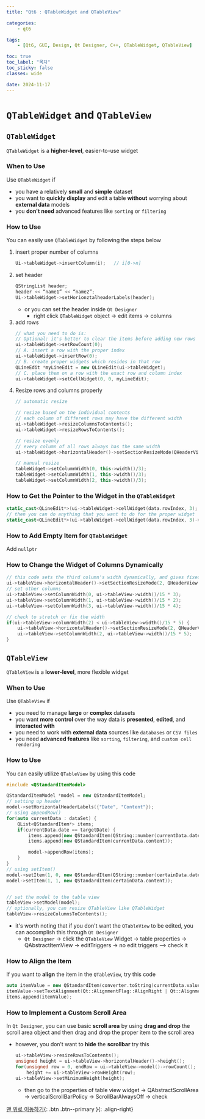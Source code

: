 ```yaml
---
title: "Qt6 : QTableWidget and QTableView"

categories:
    - qt6

tags:
    - [Qt6, GUI, Design, Qt Designer, C++, QTableWidget, QTableView]

toc: true
toc_label: "목차"
toc_sticky: false
classes: wide

date: 2024-11-17
---
```


# `QTableWidget` and `QTableView`


## `QTableWidget`
`QTableWidget` is a **higher-level**, easier-to-use widget

### When to Use
Use `QTableWidget` if
- you have a relatively **small** and **simple** dataset
- you want to **quickly display** and edit a table **without** worrying about **external data** models
- you **don't need** advanced features like `sorting` or `filtering`

### How to Use
You can easily use `QTableWidget` by following the steps below
1. insert proper number of columns
    ```c++
    Ui->tableWidget->insertColumn(i);   // i[0->n]
    ```
2. set header
    ```c++
    QStringList header;
    header << “name1” << “name2”;
    Ui->tableWidget->setHorionztalheaderLabels(header);
    ```
    * or you can set the header inside `Qt Designer`
        + right click `QTableWidget` object -> edit items -> columns
3. add rows
    ```c++
    // what you need to do is:
    // Optional: it's better to clear the items before adding new rows
    ui->tableWidget->setRowCount(0);
    // A. insert a row with the proper index
    ui->tableWidget->insertRow(0);
    // B. create proper widgets which resides in that row
    QLineEdit *myLineEdit = new QLineEdit(ui->tableWidget);
    // C. place them on a row with the exact row and column index
    ui->tableWidget->setCellWidget(0, 0, myLineEdit);
    ```
4. Resize rows and columns properly
    ```c++
    // automatic resize

    // resize based on the individual contents
    // each column of different rows may have the different width
    ui->tableWidget->resizeColumnsToContents();
    ui->tableWidget->resizeRowsToContents();

    // resize evenly
    // every column of all rows always has the same width
    ui->tableWidget->horizontalHeader()->setSectionResizeMode(QHeaderView::Stretch);
    ```
    ```c++
    // manual resize
    tableWidget->setColumnWidth(0, this->width()/3);
    tableWidget->setColumnWidth(1, this->width()/3);
    tableWidget->setColumnWidth(2, this->width()/3);
    ```

### How to Get the Pointer to the Widget in the `QTableWidget`
```c++
static_cast<QLineEdit*>(ui->tableWidget->cellWidget(data.rowIndex, 3);
// then you can do anything that you want to do for the proper widget
static_cast<QLineEdit*>(ui->tableWidget->cellWidget(data.rowIndex, 3)->setText(converter.toString(tempString.toULong()));
```

### How to Add Empty Item for `QTableWidget`
Add `nullptr`

### How to Change the Widget of Columns Dynamically
```c++
// this code sets the third column's width dynamically, and gives fixed width to other columns
ui->tableView->horizontalHeader()->setSectionResizeMode(2, QHeaderView::ResizeToContents);
// set other columns
ui->tableView->setColumnWidth(0, ui->tableView->width()/15 * 3);
ui->tableView->setColumnWidth(1, ui->tableView->width()/15 * 2);
ui->tableView->setColumnWidth(3, ui->tableView->width()/15 * 4);

// check to stretch or fix the width
if(ui->tableView->columnWidth(2) < ui->tableView->width()/15 * 5) {
    ui->tableView->horizontalHeader()->setSectionResizeMode(2, QHeaderView::Fixed);
    ui->tableView->setColumnWidth(2, ui->tableView->width()/15 * 5);
}
```


## `QTableView`
`QTableView` is a **lower-level**, more flexible widget

### When to Use
Use `QTableView` if
- you need to manage **large** or **complex** datasets
- you want **more control** over the way data is **presented**, **edited**, and **interacted with**
- you need to work with **external data** sources like `databases` or `CSV files`
- you need **advanced features** like `sorting`, `filtering`, and `custom cell rendering`

### How to Use
You can easily utilize `QTableView` by using this code
```c++
#include <QStandardItemModel>

QStandardItemModel *model = new QStandardItemModel;
// setting up header
model->setHorizontalHeaderLabels({"Date", "Content"});
// using appendRow()
for(auto currentData : dataSet) {
    QList<QStandardItem*> items;
    if(currentData.date == targetDate) {
        items.append(new QStandardItem(QString::number(currentData.date.year()) + "년" + QString::number(currentData.date.month()) + "월" + QString::number(currentData.date.day()) + "일"));
        items.append(new QStandardItem(currentData.content));

        model->appendRow(items);
    }
}
// using setItem()
model->setItem(1, 0, new QStandardItem(QString::number(certainData.date.year()) + "년" + QString::number(certainData.date.month()) + "월" + QString::number(certainData.date.day()) + "일")));
model->setItem(1, 1, new QStandardItem(certainData.content));


// set the model to the table view
tableView->setModel(model);
// optionally, you can resize QTableView like QTableWidget
tableView->resizeColumnsToContents();
```
- it's worth noting that if you don't want the `QTableView` to be edited, you can accomplish this through `Qt Designer`
    * `Qt Designer` -> click the `QTableView` Widget -> table properties -> QAbstractItemView -> editTriggers -> no edit triggers –> check it

### How to Align the Item
If you want to **align** the item in the `QTableView`, try this code
```c++
auto itemValue = new QStandardItem(converter.toString(currentData.value) + "원");
itemValue->setTextAlignment(Qt::AlignmentFlag::AlignRight | Qt::AlignmentFlag::AlignVCenter);
items.append(itemValue);
```

### How to Implement a Custom Scroll Area
In `Qt Designer`, you can use basic **scroll area** by using **drag and drop** the scroll area object and then drag and drop the proper item to the scroll area
- however, you don’t want to **hide** the **scrollbar** try this 
    ```c++
    ui->tableView->resizeRowsToContents();
    unsigned height = ui->tableView->horizontalHeader()->height();
    for(unsigned row = 0, endRow = ui->tableView->model()->rowCount(); row < endRow; row++)
        height += ui->tableView->rowHeight(row);
    ui->tableView->setMinimumHeight(height);
    ```
    * then go to the properties of table view widget -> QAbstractScrollArea -> verticalScrollBarPolicy -> ScrollBarAlwaysOff -> check



[맨 위로 이동하기](#){: .btn .btn--primary }{: .align-right}